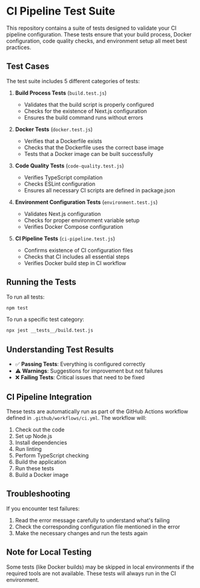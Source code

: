 # CI Pipeline Test Suite

This repository contains a suite of tests designed to validate your CI pipeline configuration. These tests ensure that your build process, Docker configuration, code quality checks, and environment setup all meet best practices.

## Test Cases

The test suite includes 5 different categories of tests:

1. **Build Process Tests** (`build.test.js`)

   - Validates that the build script is properly configured
   - Checks for the existence of Next.js configuration
   - Ensures the build command runs without errors

2. **Docker Tests** (`docker.test.js`)

   - Verifies that a Dockerfile exists
   - Checks that the Dockerfile uses the correct base image
   - Tests that a Docker image can be built successfully

3. **Code Quality Tests** (`code-quality.test.js`)

   - Verifies TypeScript compilation
   - Checks ESLint configuration
   - Ensures all necessary CI scripts are defined in package.json

4. **Environment Configuration Tests** (`environment.test.js`)

   - Validates Next.js configuration
   - Checks for proper environment variable setup
   - Verifies Docker Compose configuration

5. **CI Pipeline Tests** (`ci-pipeline.test.js`)
   - Confirms existence of CI configuration files
   - Checks that CI includes all essential steps
   - Verifies Docker build step in CI workflow

## Running the Tests

To run all tests:

```bash
npm test
```

To run a specific test category:

```bash
npx jest __tests__/build.test.js
```

## Understanding Test Results

- ✅ **Passing Tests**: Everything is configured correctly
- ⚠️ **Warnings**: Suggestions for improvement but not failures
- ❌ **Failing Tests**: Critical issues that need to be fixed

## CI Pipeline Integration

These tests are automatically run as part of the GitHub Actions workflow defined in `.github/workflows/ci.yml`. The workflow will:

1. Check out the code
2. Set up Node.js
3. Install dependencies
4. Run linting
5. Perform TypeScript checking
6. Build the application
7. Run these tests
8. Build a Docker image

## Troubleshooting

If you encounter test failures:

1. Read the error message carefully to understand what's failing
2. Check the corresponding configuration file mentioned in the error
3. Make the necessary changes and run the tests again

## Note for Local Testing

Some tests (like Docker builds) may be skipped in local environments if the required tools are not available. These tests will always run in the CI environment.
